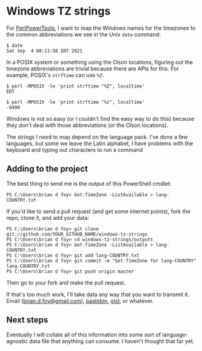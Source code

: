 # Windows TZ strings

For [PerlPowerTools](https://perlpowertools.com), I want to map the Windows names for the timezones to the common abbreviations we see in the Unix `date` command:

	$ date
	Sat Sep  4 08:11:58 EDT 2021

In a POSIX system or something using the Olson locations, figuring out the timezone abbreviations are trivial because there are APIs for this. For example, POSIX's `strftime` can use `%Z`.

	$ perl -MPOSIX -le 'print strftime "%Z", localtime'
	EDT

	$ perl -MPOSIX -le 'print strftime "%z", localtime'
	-0400

Windows is not so easy (or I couldn't find the easy way to do this) because they don't deal with those abbreviations (or the Olson locations).

The strings I need to map depend on the language pack. I've done a few
languages, but some we leave the Latin alphabet, I have problems with the keyboard and typing out characters to run a command

## Adding to the project

The best thing to send me is the output of this PowerShell cmdlet:

	PS C:\Users\brian d foy> Get-TimeZone -ListAvailable > lang-COUNTRY.txt

If you'd like to send a pull request (and get some internet points), fork the repo, clone it, and add your data:

    PS C:\Users\brian d foy> git clone git://github.com/YOUR_GITHUB_NAME/windows-tz-strings
    PS C:\Users\brian d foy> cd windows-tz-strings/outputs
	PS C:\Users\brian d foy> Get-TimeZone -ListAvailable > lang-COUNTRY.txt
	PS C:\Users\brian d foy> git add lang-COUNTRY.txt
	PS C:\Users\brian d foy> git commit -m "Get-TimeZone for lang-COUNTRY" lang-COUNTRY.txt
	PS C:\Users\brian d foy> git push origin master

Then go to your fork and make the pull request.

If that's too much work, I'll take data any way that you want to transmit it. Email (brian.d.foy@gmail.com), [pastebin](https://pastebin.com),
[gist](https://gist.github.com), or whatever.

## Next steps

Eventually I will collate all of this information into some sort of language-agnostic data file that anything can consume. I haven't thought that far yet.



